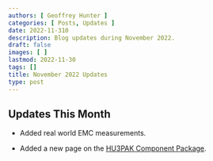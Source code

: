 ```yaml
---
authors: [ Geoffrey Hunter ]
categories: [ Posts, Updates ]
date: 2022-11-310
description: Blog updates during November 2022.
draft: false
images: [ ]
lastmod: 2022-11-30
tags: []
title: November 2022 Updates
type: post
---
```


## Updates This Month

* Added real world EMC measurements.

* Added a new page on the [HU3PAK Component Package](/pcb-design/component-packages/hu3pak-component-package/).

